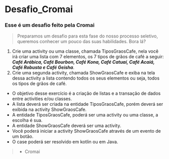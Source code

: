 # Desafio_Cromai 

### Esse é um desafio feito pela **Cromai**

> Preparamos um desafio para esta fase do nosso processo seletivo, queremos conhecer um
pouco das suas habilidades. Bora lá?
1. Crie uma activity ou uma classe, chamada TiposGraosCafe, nela você irá criar uma lista
com 7 elementos, os 7 tipos de grãos de café a seguir:
***Café Arábica, Café Bourbon, Café Kona, Café Catuaí, Café Acaiá, Café Robusta e
Café Geisha***.
2. Crie uma segunda activity, chamada ShowGraosCafe e exiba na tela dessa activity a
lista contendo todos os seus elementos ou seja, todos os tipos de grãos de café.
* O objetivo desse exercício é a criação de listas e a transação de dados entre activities
e/ou classes.
* A lista deverá ser criada na entidade TiposGraosCafe, porém deverá ser exibida na
activity ShowGraosCafe.
* A entidade TiposGraosCafe, poderá ser uma activity ou uma classe, a escolha é sua.
* A entidade ShowGraosCafe deverá ser uma activity.
* Você poderá iniciar a activity ShowGraosCafe através de um evento de um botão.
* O case poderá ser resolvido em kotlin ou em Java.
> - Cromai
